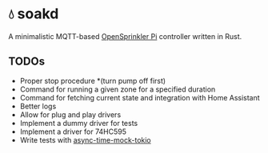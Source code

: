 # 💧 soakd

A minimalistic MQTT-based [OpenSprinkler
Pi](https://opensprinkler.com/product/opensprinkler-pi/) controller
written in Rust.

## TODOs

* Proper stop procedure *(turn pump off first)
* Command for running a given zone for a specified duration
* Command for fetching current state and integration with Home Assistant
* Better logs
* Allow for plug and play drivers
* Implement a dummy driver for tests
* Implement a driver for 74HC595
* Write tests with [async-time-mock-tokio](https://crates.io/crates/async-time-mock-tokio)
